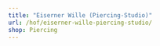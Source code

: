 ```yaml
---
title: "Eiserner Wille (Piercing-Studio)"
url: /hof/eiserner-wille-piercing-studio/
shop: Piercing
---
```

